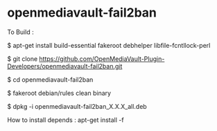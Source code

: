 openmediavault-fail2ban
========

To Build :

$ apt-get install build-essential fakeroot debhelper libfile-fcntllock-perl

$ git clone https://github.com/OpenMediaVault-Plugin-Developers/openmediavault-fail2ban.git

$ cd openmediavault-fail2ban

$ fakeroot debian/rules clean binary

$ dpkg -i openmediavault-fail2ban_X.X.X_all.deb

How to install depends :
apt-get install -f
